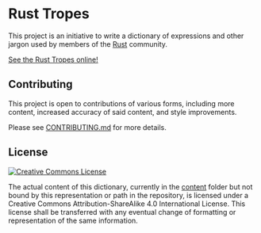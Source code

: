 # Rust Tropes

This project is an initiative to write a dictionary of expressions and other jargon used by members of the [Rust](https://www.rust-lang.org) community.

[See the Rust Tropes online!](https://enet4.github.io/rust-tropes)

## Contributing

This project is open to contributions of various forms, including more content, increased accuracy of said content, and style improvements. 

Please see [CONTRIBUTING.md](CONTRIBUTING.md) for more details.

## License

<a rel="license" href="http://creativecommons.org/licenses/by-sa/4.0/">
<img
    alt="Creative Commons License"
    class="foot"
    style="border-width:0"
    src="https://i.creativecommons.org/l/by-sa/4.0/88x31.png"/></a>

The actual content of this dictionary, currently in the [content](content) folder but not bound by this representation or path in the repository, is licensed under a Creative Commons Attribution-ShareAlike 4.0 International License. This license shall be transferred with any eventual change of formatting or representation of the same information.
